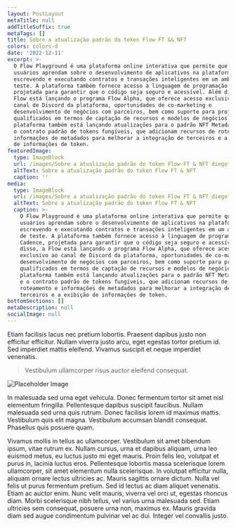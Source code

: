 ```yaml
---
layout: PostLayout
metaTitle: null
addTitleSuffix: true
metaTags: []
title: Sobre a atualização padrão do token Flow FT && NFT
colors: colors-d
date: '2022-12-11'
excerpt: >-
  O Flow Playground é uma plataforma online interativa que permite que os
  usuários aprendam sobre o desenvolvimento de aplicativos na plataforma Flow
  escrevendo e executando contratos e transações inteligentes em um ambiente de
  teste. A plataforma também fornece acesso à linguagem de programação Cadence,
  projetada para garantir que o código seja seguro e acessível. Além disso, a
  Flow está lançando o programa Flow Alpha, que oferece acesso exclusivo ao
  canal de Discord da plataforma, oportunidades de co-marketing e
  desenvolvimento de negócios com parceiros, bem como suporte para projetos
  qualificados em termos de captação de recursos e modelos de negócios. A
  plataforma também está lançando atualizações para o padrão NFT MetadataView e
  o contrato padrão de tokens fungíveis, que adicionam recursos de roteamento e
  informações de metadados para melhorar a integração de terceiros e a exibição
  de informações de token.
featuredImage:
  type: ImageBlock
  url: /images/Sobre a atualização padrão do token Flow FT & NFT diegofornalha.png
  altText: Sobre a atualização padrão do token Flow FT & NFT
  caption: ''
media:
  type: ImageBlock
  url: /images/Sobre a atualização padrão do token Flow FT & NFT diegofornalha.png
  altText: Sobre a atualização padrão do token Flow FT & NFT
  caption: >-
    O Flow Playground é uma plataforma online interativa que permite que os
    usuários aprendam sobre o desenvolvimento de aplicativos na plataforma Flow
    escrevendo e executando contratos e transações inteligentes em um ambiente
    de teste. A plataforma também fornece acesso à linguagem de programação
    Cadence, projetada para garantir que o código seja seguro e acessível. Além
    disso, a Flow está lançando o programa Flow Alpha, que oferece acesso
    exclusivo ao canal de Discord da plataforma, oportunidades de co-marketing e
    desenvolvimento de negócios com parceiros, bem como suporte para projetos
    qualificados em termos de captação de recursos e modelos de negócios. A
    plataforma também está lançando atualizações para o padrão NFT MetadataView
    e o contrato padrão de tokens fungíveis, que adicionam recursos de
    roteamento e informações de metadados para melhorar a integração de
    terceiros e a exibição de informações de token.
bottomSections: []
metaDescription: null
socialImage: null
---
```

Etiam facilisis lacus nec pretium lobortis. Praesent dapibus justo non efficitur efficitur. Nullam viverra justo arcu, eget egestas tortor pretium id. Sed imperdiet mattis eleifend. Vivamus suscipit et neque imperdiet venenatis.

> Vestibulum ullamcorper risus auctor eleifend consequat.

![Placeholder Image](https://assets.stackbit.com/components/images/default/post-4.jpeg)

In malesuada sed urna eget vehicula. Donec fermentum tortor sit amet nisl elementum fringilla. Pellentesque dapibus suscipit faucibus. Nullam malesuada sed urna quis rutrum. Donec facilisis lorem id maximus mattis. Vestibulum quis elit magna. Vestibulum accumsan blandit consequat. Phasellus quis posuere quam.

Vivamus mollis in tellus ac ullamcorper. Vestibulum sit amet bibendum ipsum, vitae rutrum ex. Nullam cursus, urna et dapibus aliquam, urna leo euismod metus, eu luctus justo mi eget mauris. Proin felis leo, volutpat et purus in, lacinia luctus eros. Pellentesque lobortis massa scelerisque lorem ullamcorper, sit amet elementum nulla scelerisque. In volutpat efficitur nulla, aliquam ornare lectus ultricies ac. Mauris sagittis ornare dictum. Nulla vel felis ut purus fermentum pretium. Sed id lectus ac diam aliquet venenatis. Etiam ac auctor enim. Nunc velit mauris, viverra vel orci ut, egestas rhoncus diam. Morbi scelerisque nibh tellus, vel varius urna malesuada sed. Etiam ultricies sem consequat, posuere urna non, maximus ex. Mauris gravida diam sed augue condimentum pulvinar vel ac dui. Integer vel convallis justo.
